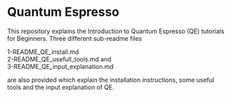 # Quantum Espresso

This repository explains the Introduction to Quantum Espresso (QE) tutorials for Beginners.
Three different sub-readme files

1-README_QE_install.md\
2-README_QE_usefull_tools.md and\
3-README_QE_input_explanation.md

are also provided which explain the installation instructions, some useful tools and the input explanation of QE.
